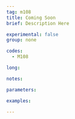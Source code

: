 ```yaml
---
tag: m108
title: Coming Soon
brief: Description Here

experimental: false
group: none

codes:
  - M108

long:

notes:

parameters:

examples:

---
```



